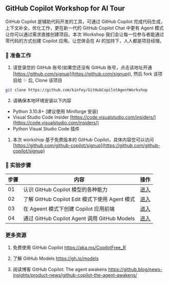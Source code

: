 ## GitHub Copilot Workshop for AI Tour

GitHub Copilot 是辅助代码开发的工具，可通过 GitHub Copilot 完成代码生成，上下文补全，优化工作，更在新一代的 GitHub Copilot Chat 中更有 Agent 模式让你可以通过需求直接创建项目。本次 Workshop 我们会让每一位参与者能通过零代码的方式创建 Copilot 应用。让您体会在 AI 的加持下，人人都是项目经理。

### 🔨 准备工作

1. 请登录您的 GitHub 账号(如果您还没有 GitHub 账号，点击该地址开通 [https://github.com/signup](https://github.com/signup)), 然后 fork 该项目给 ✨ 后, Clone 该项目 


```bash
git clone https://github.com/kinfey/GitHubCopilotAgentWorkshop
```

2. 请确保本地环境安装以下内容

- Python 3.10.8+ (建议使用 Miniforge 安装)
- Visual Studio Code Insider [https://code.visualstudio.com/insiders/](https://code.visualstudio.com/insiders/)
- Python Visual Studio Code 插件

1. 本次 workshop 基于免费版本的 GitHub Copilot，具体内容您可以访问 [https://github.com/github-copilot/signup](https://github.com/github-copilot/signup)

### 🧪 实验步骤

| 步骤 | 内容 | 操作 |
| -------- | ------- | ------- |
| 01 | 认识 GitHub Copilot 模型的各种能力  | [进入](./md/01.GitHubCopilotModels.md)  |
| 02 | 了解 GitHub Copilot Edit 模式下使用 Agent 模式    | [进入](./md/02.IntroduceGitHubCopilotAgentMode.md)  |
| 03 | 在 Ageent 模式下创建 Copilot 应用前端   | [进入](./md/03.CreateCopilotUI.md)  |
| 04 | 通过 GitHub Copilot Agent 调用 GitHub Models  | [进入](./md/04.CreateCopilotBackend.md)  |

### 更多资源


1. 免费使用 GitHub Copilot  https://aka.ms/CopilotFree_R

2. 了解 GitHub Models https://gh.io/models

3. 阅读博客 GitHub Copilot: The agent awakens https://github.blog/news-insights/product-news/github-copilot-the-agent-awakens/
 